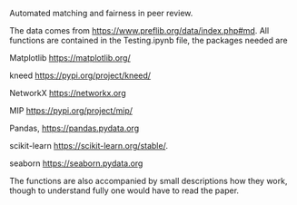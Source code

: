 Automated matching and fairness in peer review.


The data comes from https://www.preflib.org/data/index.php#md.
All functions are contained in the Testing.ipynb file, the packages needed are 

Matplotlib https://matplotlib.org/

kneed https://pypi.org/project/kneed/

NetworkX https://networkx.org

MIP https://pypi.org/project/mip/

Pandas, https://pandas.pydata.org 

scikit-learn https://scikit-learn.org/stable/.

seaborn https://seaborn.pydata.org

The functions are also accompanied by small descriptions how they work, though to understand fully one would have to read the paper.
